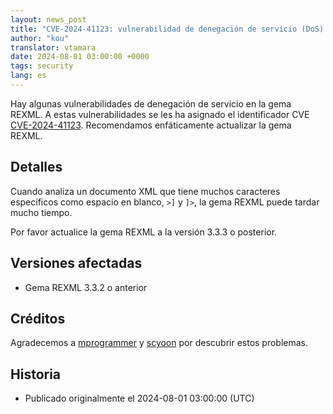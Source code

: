 ```yaml
---
layout: news_post
title: "CVE-2024-41123: vulnerabilidad de denegación de servicio (DoS)  en REXML"
author: "kou"
translator: vtamara
date: 2024-08-01 03:00:00 +0000
tags: security
lang: es
---
```


Hay algunas vulnerabilidades de denegación de servicio en la gema
REXML.
A estas vulnerabilidades se les ha asignado el identificador CVE
[CVE-2024-41123](https://www.cve.org/CVERecord?id=CVE-2024-41123).
Recomendamos enfáticamente actualizar la gema REXML.

## Detalles

Cuando analiza un documento XML que tiene muchos caracteres específicos
como espacio en blanco, `>]` y `]>`, la gema REXML puede tardar mucho
tiempo.

Por favor actualice la gema REXML a la versión 3.3.3 o posterior.

## Versiones afectadas

* Gema REXML 3.3.2 o anterior

## Créditos

Agradecemos a  [mprogrammer](https://hackerone.com/mprogrammer) y
[scyoon](https://hackerone.com/scyoon) por descubrir estos problemas.

## Historia

* Publicado originalmente el 2024-08-01 03:00:00 (UTC)
